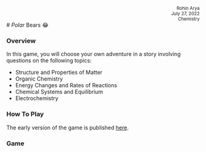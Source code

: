 <div style='text-align: right;'><small>Rohin Arya</small></div>
<div style='text-align: right;'><small>July 27, 2022</small></div>
<div style='text-align: right;'><small>Chemistry</small></div>
# <i>Polar</i> Bears 😂

### Overview
In this game, you will choose your own adventure in a story involving questions on the following topics:
- Structure and Properties of Matter
- Organic Chemistry
- Energy Changes and Rates of Reactions
- Chemical Systems and Equilibrium
- Electrochemistry

### How To Play
The early version of the game is published [here](https://r0h.in/articles/polarbears/).

### Game
